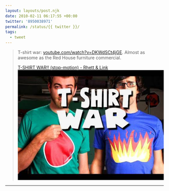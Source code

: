 ```yaml
---
layout: layouts/post.njk
date: 2010-02-11 06:17:55 +00:00
twitter: '8950038971'
permalink: /status/{{ twitter }}/
tags: 
  - tweet
---
```


> T-shirt war: [youtube.com/watch?v=DKWdSCt4jGE](https://www.youtube.com/watch?v=DKWdSCt4jGE). Almost as awesome as the Red House furniture commercial.
> 
> [<span>T-SHIRT WAR!! (stop-motion) - Rhett & Link</span> ![Rhett and Link wearing graphic t-shirts](/img/_youtube/8950038971.jpg)](https://www.youtube.com/watch?v=DKWdSCt4jGE)


---
